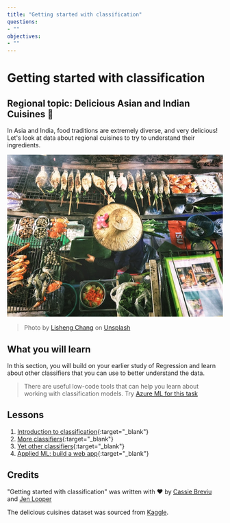 ```yaml
---
title: "Getting started with classification"
questions:
- ""
objectives:
- ""
---
```


# Getting started with classification

## Regional topic: Delicious Asian and Indian Cuisines 🍜

In Asia and India, food traditions are extremely diverse, and very delicious! Let's look at data about regional cuisines to try to understand their ingredients.

![Thai food seller](../3-Classification/images/thai-food.jpg)
> Photo by <a href="https://unsplash.com/@changlisheng?utm_source=unsplash&utm_medium=referral&utm_content=creditCopyText">Lisheng Chang</a> on <a href="https://unsplash.com/s/photos/asian-food?utm_source=unsplash&utm_medium=referral&utm_content=creditCopyText">Unsplash</a>
  
## What you will learn

In this section, you will build on your earlier study of Regression and learn about other classifiers that you can use to better understand the data.

> There are useful low-code tools that can help you learn about working with classification models. Try [Azure ML for this task](https://docs.microsoft.com/learn/modules/create-classification-model-azure-machine-learning-designer/?WT.mc_id=academic-77952-leestott)

## Lessons

1. [Introduction to classification](../32-00_01-ClassificationIntroduction/index.html){:target="_blank"}
2. [More classifiers](../32-00_01-ClassificationIntroduction/index.html){:target="_blank"}
3. [Yet other classifiers](..//index.html){:target="_blank"}
4. [Applied ML: build a web app](..//index.html){:target="_blank"}

## Credits

"Getting started with classification" was written with ♥️ by [Cassie Breviu](https://www.twitter.com/cassiebreviu) and [Jen Looper](https://www.twitter.com/jenlooper)

The delicious cuisines dataset was sourced from [Kaggle](https://www.kaggle.com/hoandan/asian-and-indian-cuisines).
